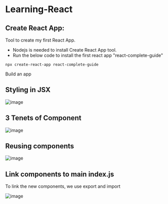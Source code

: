 # Learning-React

## Create React App:
Tool to create my first React App.
- Nodejs is needed to install Create React App tool.
- Run the below code to install the first react app "react-complete-guide"

```react
npx create-react-app react-complete-guide
```
Build an app


## Styling in JSX

![image](https://user-images.githubusercontent.com/79841341/181273158-9a2eb8a4-d1da-447a-b9cf-ef5c03988ee7.png)

## 3 Tenets of Component

![image](https://user-images.githubusercontent.com/79841341/181276606-a8684f7c-06ba-4701-bab4-754c39707143.png)

## Reusing components

![image](https://user-images.githubusercontent.com/79841341/184497102-8b4e3ac4-f1d8-401d-b777-cd74f7fa9b83.png)

## Link components to main index.js

To link the new components, we use export and import

![image](https://user-images.githubusercontent.com/79841341/184497477-422c169f-d66a-4908-af75-218705bd5f77.png)
